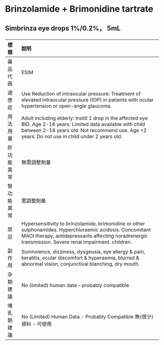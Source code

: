 # Brinzolamide + Brimonidine tartrate

## Simbrinza eye drops 1%/0.2%， 5mL

##### 

| 標題       | 說明                                                                                                                                                                                                               |
|:-----------|:-------------------------------------------------------------------------------------------------------------------------------------------------------------------------------------------------------------------|
| 藥品代碼   | ESIM                                                                                                                                                                                                               |
| 適應症     | Use Reduction of intraocular pressure: Treatment of elevated intraocular pressure (IOP) in patients with ocular hypertension or open-angle glaucoma.                                                               |
| 用法用量   | Adult including elderly: Instill 1 drop in the affected eye BID. Age 2-18 years: Limited data available with child between 2-18 years old. Not recommend use. Age <2 years: Do not use in child under 2 years old. |
| 肝功能異常 | 無需調整劑量                                                                                                                                                                                                       |
| 腎功能異常 | 需調整劑量                                                                                                                                                                                                         |
| 禁忌       | Hypersensitivity to brinzolamide, brimonidine or other sulphonamides. Hyperchloraemic acidosis. Concomitant MAOI therapy, antidepressants affecting noradrenergic transmission. Severe renal impairment. children. |
| 副作用     | Somnolence, dizziness, dysgeusia, eye allergy & pain, keratitis, ocular discomfort & hyperaemia, blurred & abnormal vision, conjunctival blanching, dry mouth.                                                     |
| 孕期建議   | No (limited) human data – probably compatible                                                                                                                                                                      |
| 哺乳期建議 | No (Limited) Human Data - Probably Compatible 無(很少)資料 - 可使用                                                                                                                                                |

